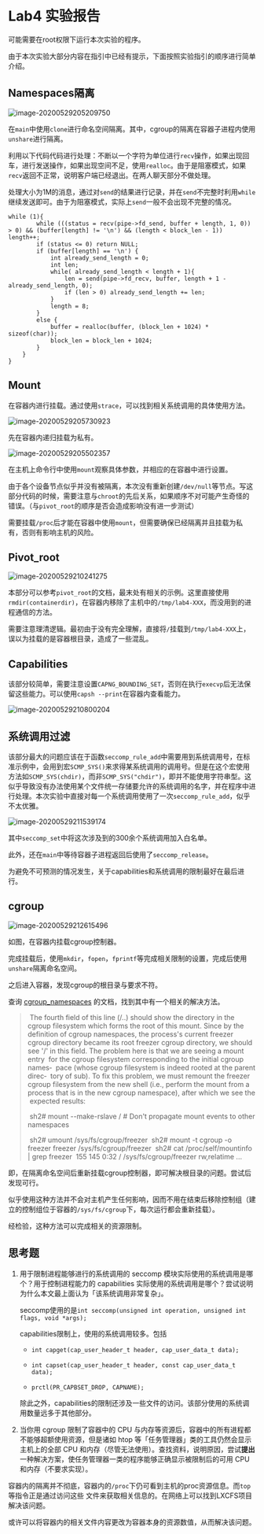 # Lab4 实验报告

可能需要在root权限下运行本次实验的程序。

由于本次实验大部分内容在指引中已经有提示，下面按照实验指引的顺序进行简单介绍。



## Namespaces隔离

![image-20200529205209750](C:\Users\86185\AppData\Roaming\Typora\typora-user-images\image-20200529205209750.png)

在`main`中使用`clone`进行命名空间隔离。其中，cgroup的隔离在容器子进程内使用`unshare`进行隔离。



利用以下代码代码进行处理：不断以一个字符为单位进行`recv`操作，如果出现回车，进行发送操作，如果出现空间不足，使用`realloc`。由于是阻塞模式，如果`recv`返回不正常，说明客户端已经退出。在两人聊天部分不做处理。

处理大小为1M的消息，通过对`send`的结果进行记录，并在`send`不完整时利用`while`继续发送即可。由于为阻塞模式，实际上`send`一般不会出现不完整的情况。 

```
while (1){
        while (((status = recv(pipe->fd_send, buffer + length, 1, 0)) > 0) && (buffer[length] != '\n') && (length < block_len - 1)) length++;
        if (status <= 0) return NULL;
        if (buffer[length] == '\n') {
            int already_send_length = 0;
            int len;
            while( already_send_length < length + 1){
                len = send(pipe->fd_recv, buffer, length + 1 - already_send_length, 0);
                if (len > 0) already_send_length += len;
            }
            length = 8;
        }                          
        else {
            buffer = realloc(buffer, (block_len + 1024) * sizeof(char));
            block_len = block_len + 1024;
        }
    }
}
```



## Mount

在容器内进行挂载。通过使用`strace`，可以找到相关系统调用的具体使用方法。

![image-20200529205730923](C:\Users\86185\AppData\Roaming\Typora\typora-user-images\image-20200529205730923.png)

先在容器内递归挂载为私有。

![image-20200529205502357](C:\Users\86185\AppData\Roaming\Typora\typora-user-images\image-20200529205502357.png)

在主机上命令行中使用`mount`观察具体参数，并相应的在容器中进行设置。

由于各个设备节点似乎并没有被隔离，本次没有重新创建`/dev/null`等节点。写这部分代码的时候，需要注意与`chroot`的先后关系，如果顺序不对可能产生奇怪的错误。（与`pivot_root`的顺序是否会造成影响没有进一步测试）

需要挂载`/proc`后才能在容器中使用`mount`，但需要确保已经隔离并且挂载为私有，否则有影响主机的风险。



## Pivot_root 

![image-20200529210241275](C:\Users\86185\AppData\Roaming\Typora\typora-user-images\image-20200529210241275.png)

本部分可以参考`pivot_root`的文档，最末处有相关的示例。这里直接使用`rmdir(containerdir)`，在容器内移除了主机中的`/tmp/lab4-XXX`，而没用到的进程通信的方法。

需要注意理清逻辑。最初由于没有完全理解，直接将`/`挂载到`/tmp/lab4-XXX`上，误以为挂载的是容器根目录，造成了一些混乱。



##  Capabilities

该部分较简单，需要注意设置`CAPNG_BOUNDING_SET`，否则在执行`execvp`后无法保留这些能力。可以使用`capsh --print`在容器内查看能力。

![image-20200529210800204](C:\Users\86185\AppData\Roaming\Typora\typora-user-images\image-20200529210800204.png)



## 系统调用过滤

该部分最大的问题应该在于函数`seccomp_rule_add`中需要用到系统调用号，在标准示例中，会用到宏`SCMP_SYS()`来求得某系统调用的调用号。但是在这个宏使用方法如`SCMP_SYS(chdir)`，而非`SCMP_SYS("chdir")`，即并不能使用字符串型。这似乎导致没有办法使用某个文件统一存储要允许的系统调用的名字，并在程序中进行处理。本次实验中直接对每一个系统调用使用了一次`seccomp_rule_add`，似乎不太优雅。

![image-20200529211539174](C:\Users\86185\AppData\Roaming\Typora\typora-user-images\image-20200529211539174.png)

其中`seccomp_set`中将这次涉及到的300余个系统调用加入白名单。

此外，还在`main`中等待容器子进程返回后使用了`seccomp_release`。

为避免不可预测的情况发生，关于capabilities和系统调用的限制最好在最后进行。



## cgroup

![image-20200529212615496](C:\Users\86185\AppData\Roaming\Typora\typora-user-images\image-20200529212615496.png)

如图，在容器内挂载cgroup控制器。

完成挂载后，使用`mkdir`，`fopen`，`fprintf`等完成相关限制的设置，完成后使用`unshare`隔离命名空间。

之后进入容器，发现cgroup的根目录与要求不符。

查询 [cgroup_namespaces](https://www.man7.org/linux/man-pages/man7/cgroup_namespaces.7.html) 的文档，找到其中有一个相关的解决方法。

> ​       The fourth field of this line (/..)  should show the directory in the
> ​       cgroup filesystem which forms the root of this mount.  Since by the
> ​       definition of cgroup namespaces, the process's current freezer cgroup
> ​       directory became its root freezer cgroup directory, we should see '/'
> ​       in this field.  The problem here is that we are seeing a mount entry
> ​       for the cgroup filesystem corresponding to the initial cgroup names‐
> ​       pace (whose cgroup filesystem is indeed rooted at the parent direc‐
> ​       tory of sub).  To fix this problem, we must remount the freezer
> ​       cgroup filesystem from the new shell (i.e., perform the mount from a
> ​       process that is in the new cgroup namespace), after which we see the
> ​       expected results:
>
> ​           sh2# mount --make-rslave /     # Don't propagate mount events to other namespaces
>
> ​           sh2# umount /sys/fs/cgroup/freezer
> ​           sh2# mount -t cgroup -o freezer freezer /sys/fs/cgroup/freezer
> ​           sh2# cat /proc/self/mountinfo | grep freezer
> ​           155 145 0:32 / /sys/fs/cgroup/freezer rw,relatime ...

即，在隔离命名空间后重新挂载cgroup控制器，即可解决根目录的问题。尝试后发现可行。

似乎使用这种方法并不会对主机产生任何影响，因而不用在结束后移除控制组（建立的控制组位于容器的`/sys/fs/cgroup`下，每次运行都会重新挂载）。

经检验，这种方法可以完成相关的资源限制。



## 思考题

1. 用于限制进程能够进行的系统调用的 seccomp 模块实际使用的系统调用是哪个？用于控制进程能力的 capabilities 实际使用的系统调用是哪个？尝试说明为什么本文最上面认为「该系统调用非常复杂」。

   

   seccomp使用的是`int seccomp(unsigned int operation, unsigned int flags, void *args);`

   capabilities限制上，使用的系统调用较多。包括

   - `int capget(cap_user_header_t header, cap_user_data_t data);`

   - `int capset(cap_user_header_t header, const cap_user_data_t data);`

   - `prctl(PR_CAPBSET_DROP, CAPNAME);`

   除此之外，capabilities的限制还涉及一些文件的访问。该部分使用的系统调用数量远多于其他部分。

   

2. 当你用 cgroup 限制了容器中的 CPU 与内存等资源后，容器中的所有进程都不能够超额使用资源，但是诸如 htop 等「任务管理器」类的工具仍然会显示主机上的全部 CPU 和内存（尽管无法使用）。查找资料，说明原因，尝试**提出**一种解决方案，使任务管理器一类的程序能够正确显示被限制后的可用 CPU 和内存（不要求实现）。



​		容器内的隔离并不彻底，容器内的`/proc`下仍可看到主机的proc资源信息。而`top`等指令正是通过访问这些		文件来获取相关信息的。在网络上可以找到LXCFS项目解决该问题。

​		或许可以将容器内的相关文件内容更改为容器本身的资源数值，从而解决该问题。
